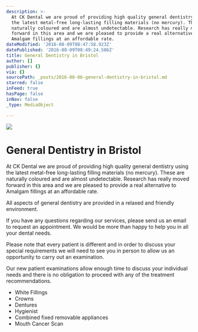 ```yaml
---
description: >-
  At CK Dental we are proud of providing high quality general dentistry using
  the latest metal-free long-lasting filling materials (no mercury). These are
  naturally coloured and are almost undetectable. Research has really moved
  forward in this area and we are pleased to provide a real alternative to
  Amalgam fillings at an affordable rate.
dateModified: '2016-08-09T08:47:58.923Z'
datePublished: '2016-08-09T08:49:24.586Z'
title: General Dentistry in Bristol
author: []
publisher: {}
via: {}
sourcePath: _posts/2016-08-06-general-dentistry-in-bristol.md
starred: false
inFeed: true
hasPage: false
inNav: false
_type: MediaObject

---
```

![](https://the-grid-user-content.s3-us-west-2.amazonaws.com/93170e7e-2e64-4d5b-8954-2c7799b41e29.png)

# General Dentistry in Bristol

At CK Dental we are proud of providing high quality general dentistry using the latest metal-free long-lasting filling materials (no mercury). These are naturally coloured and are almost undetectable. Research has really moved forward in this area and we are pleased to provide a real alternative to Amalgam fillings at an affordable rate.

All aspects of general dentistry are provided in a relaxed and friendly environment.

If you have any questions regarding our services, please send us an email to request an appointment. We would be more than happy to help you in all your dental needs.

Please note that every patient is different and in order to discuss your special requirements we will need to see you in person to allow us an opportunity to carry out an examination.

Our new patient examinations allow enough time to discuss your individual needs and there is no obligation to proceed with any of the treatment recommendations.

* White Fillings
* Crowns
* Dentures
* Hygienist
* Combined fixed removable appliances
* Mouth Cancer Scan